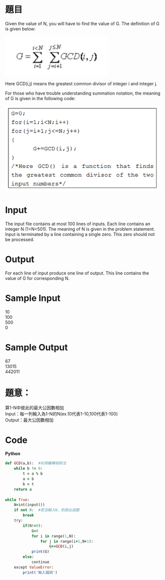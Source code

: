 # 題目  
Given the value of N, you will have to find the value of G. The definition of G is given below:

![image](https://github.com/Adalyne/CPE/blob/209059eacc90d6b776740a2af237244157cf0018/CPE49/G%E5%85%AC%E5%BC%8F%E9%81%8B%E7%AE%97.png)

Here GCD(i,j) means the greatest common divisor of integer i and integer j.

For those who have trouble understanding summation notation, the meaning of G is given in the following code:

![image](https://github.com/Adalyne/CPE/blob/cd4a06e8ad4c3ab2fca02c7a942cdf267275ec90/CPE49/G%E7%9A%84%E6%BC%94%E7%AE%97%E6%B3%95.png)

# Input
The input file contains at most 100 lines of inputs. Each line contains an integer N (1<N<501). The meaning of N is given in the problem statement. Input is terminated by a line containing a single zero.  This zero should not be processed.

# Output
For each line of input produce one line of output. This line contains the value of G for corresponding N.

# Sample Input   
10  
100  
500  
0  

# Sample Output   
67  
13015  
442011  

# 題意：  
算1-N中彼此的最大公因數相加  
Input：每一列輸入為1-N的N(ex.10代表1-10,100代表1-100)  
Output：最大公因數相加  

# Code 
**Python**
```ruby
def GCD(a,b):  #利用輾轉相除法
    while b != 0:
        t = a % b
        a = b
        b = t
    return a

while True:
    N=int(input())
    if not N:  #若沒輸入N，則跳出迴圈
        break
    try:
        if(N!=0):
            G=0
            for i in range(1,N):
                for j in range(i+1,N+1):
                    G+=GCD(i,j)
            print(G)
        else:
            continue
    except ValueError:
        print('輸入錯誤')
```

